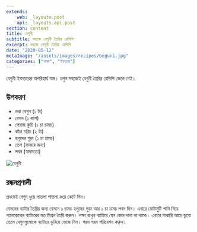 ```yaml
---
extends:
    web: _layouts.post
    api: _layouts.api.post
section: content
title: বেগুনী
subtitle: সহজে বেগুনী তৈরির রেসিপি
excerpt: সহজে বেগুনী তৈরির রেসিপি
date: "2020-05-12"
metaImage: "/assets/images/recipes/beguni.jpg"
categories: ["নাস্তা", "ইফতার"]
---
```


বেগুনী ইফতারের অপরিহার্য অঙ্গ। চলুন সহজেই বেগুনী তৈরির রেসিপি জেনে নেই।

## উপকরণ

- লম্বা বেগুন (১ টা)
- বেসন (১ কাপ)
- পেয়াজ কুচি (১ চা চামচ)
- কাঁচা মরিচ (২ টা)
- হলুদের গুড়া (১ চা চামচ)
- তেল (ভাজার জন্য)
- লবন (স্বাদমতো)

![বেগুনী](/assets/images/recipes/beguni.jpg)

## রন্ধনপ্রণালী

প্রথমেই বেগুন ধুয়ে পাতলা পাতলা করে কেটে নিন।

বেসনের ব্যাটার তৈরির জন্য বেসনে ১ চামচ হলুদের গুড়া আর ১ চা চামচ লবন দিন। এবারে মোটামুটি পানি দিয়ে
প্যানকেকের ব্যাটারের মত মিশ্রন তৈরি করুন। লক্ষ্য রাখুন ব্যাটারে যেন কোন দানা না থাকে। এবারে মাঝারি আচে
ডুবো তেলে বেগুনগুলোকে ব্যাটারে ডুবিয়ে ভেজে নিন। গরম গরম পরিবেশন করুন।
